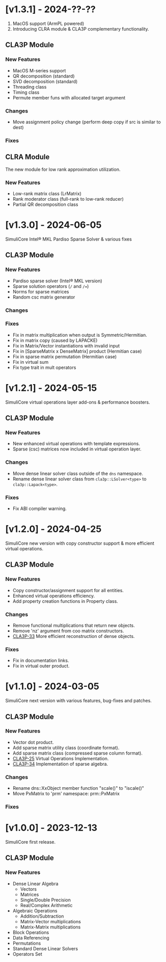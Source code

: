 # [v1.3.1] - 2024-??-??

1) MacOS support (ArmPL powered)
2) Introducing CLRA module & CLA3P complementary functionality.

## CLA3P Module

### New Features
- MacOS M-series support
- QR decomposition (standard)
- SVD decomposition (standard)
- Threading class
- Timing class
- Permute member funs with allocated target argument

### Changes
- Move assignment policy change (perform deep copy if src is similar to dest)

### Fixes

## CLRA Module
The new module for low rank approximation utilization.

### New Features
- Low-rank matrix class (LrMatrix)
- Rank moderator class (full-rank to low-rank reducer)
- Partial QR decomposition class


# [v1.3.0] - 2024-06-05

SimuliCore Intel&reg; MKL Pardiso Sparse Solver & various fixes

## CLA3P Module

### New Features
- Pardiso sparse solver (Intel&reg; MKL version)
- Sparse solution operators (`/` and `/=`)
- Norms for sparse matrices
- Random csc matrix generator

### Changes

### Fixes
- Fix in matrix multiplication when output is Symmetric/Hermitian.
- Fix in matrix copy (caused by LAPACKE)
- Fix in Matrix/Vector instantiations with invalid input
- Fix in [SparseMatrix x DenseMatrix] product (Hermitian case)
- Fix in sparse matrix permutation (Hermitian case)
- Fix in virtual sum
- Fix type trait in mult operators


# [v1.2.1] - 2024-05-15

SimuliCore virtual operations layer add-ons & performance boosters.

## CLA3P Module

### New Features
- New enhanced virtual operations with template expressions.
- Sparse (csc) matrices now included in virtual operation layer.

### Changes
- Move dense linear solver class outside of the `dns` namespace.
- Rename dense linear solver class from `cla3p::LSolver<type>` to `cla3p::Lapack<type>`.

### Fixes
- Fix ABI compiler warning.


# [v1.2.0] - 2024-04-25

SimuliCore new version with copy constructor support & more efficient virtual operations.

## CLA3P Module

### New Features
- Copy constructor/assignment support for all entities.
- Enhanced virtual operations efficiency.
- Add property creation functions in Property class.

### Changes
- Remove functional multiplications that return new objects.
- Remove 'nz' argument from coo matrix constructors.
- [CLA3P-33](https://github.com/connorkauf/simulicore/issues/33) More efficient reconstruction of dense objects.

### Fixes
- Fix in documentation links.
- Fix in virtual outer product.


# [v1.1.0] - 2024-03-05

SimuliCore next version with various features, bug-fixes and patches.

## CLA3P Module

### New Features
- Vector dot product.
- Add sparse matrix utility class (coordinate format).
- Add sparse matrix class (compressed sparse column format).
- [CLA3P-25](https://github.com/connorkauf/simulicore/issues/25) Virtual Operations Implementation.
- [CLA3P-34](https://github.com/connorkauf/simulicore/issues/34) Implementation of sparse algebra.

### Changes
- Rename dns::XxObject member function "scale()" to "iscale()"
- Move PxMatrix to 'prm' namespace: prm::PxMatrix

### Fixes


# [v1.0.0] - 2023-12-13

SimuliCore first release.

## CLA3P Module

### New Features
- Dense Linear Algebra
  - Vectors
  - Matrices
  - Single/Double Precision
  - Real/Complex Arithmetic
- Algebraic Operations
  - Addition/Subtraction
  - Matrix-Vector multiplications
  - Matrix-Matrix multiplications
- Block Operations
- Data Referencing
- Permutations
- Standard Dense Linear Solvers
- Operators Set

